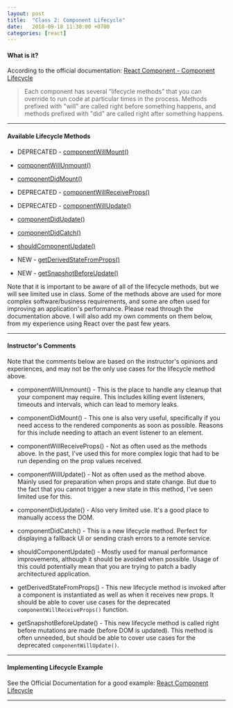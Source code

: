 ```yaml
---
layout: post
title:  "Class 2: Component Lifecycle"
date:   2018-09-18 11:30:00 +0700
categories: [react]
---
```


#### What is it?

According to the official documentation: [React Component - Component Lifecycle](https://reactjs.org/docs/react-component.html#the-component-lifecycle)

> Each component has several “lifecycle methods” that you can override to run code at particular times in the process. Methods prefixed with "will" are called right before something happens, and methods prefixed with "did" are called right after something happens.

---

#### Available Lifecycle Methods

- DEPRECATED - [componentWillMount()](https://reactjs.org/docs/react-component.html#componentwillmount)

- [componentWillUnmount()](https://reactjs.org/docs/react-component.html#componentwillunmount)

- [componentDidMount()](https://reactjs.org/docs/react-component.html#componentdidmount)

- DEPRECATED - [componentWillReceiveProps()](https://reactjs.org/docs/react-component.html#componentwillreceiveprops)

- DEPRECATED - [componentWillUpdate()](https://reactjs.org/docs/react-component.html#componentwillupdate)

- [componentDidUpdate()](https://reactjs.org/docs/react-component.html#componentdidupdate)

- [componentDidCatch()](https://reactjs.org/docs/react-component.html#componentdidcatch)

- [shouldComponentUpdate()](https://reactjs.org/docs/react-component.html#shouldcomponentupdate)

- NEW - [getDerivedStateFromProps()](https://reactjs.org/blog/2018/03/27/update-on-async-rendering.html#new-lifecycle-getderivedstatefromprops)

- NEW - [getSnapshotBeforeUpdate()](https://reactjs.org/blog/2018/03/27/update-on-async-rendering.html#new-lifecycle-getsnapshotbeforeupdate)

Note that it is important to be aware of all of the lifecycle methods, but we will see limited use in class. Some of the methods above are used for more complex software/business requirements, and some are often used for improving an application's performance. Please read through the documentation above. I will also add my own comments on them below, from my experience using React over the past few years.

---

#### Instructor's Comments

Note that the comments below are based on the instructor's opinions and experiences, and may not be the only use cases for the lifecycle method above.

- componentWillUnmount() - This is the place to handle any cleanup that your component may require. This includes killing event listeners, timeouts and intervals, which can lead to memory leaks.

- componentDidMount() - This one is also very useful, specifically if you need access to the rendered components as soon as possible. Reasons for this include needing to attach an event listener to an element.

- componentWillReceiveProps() - Not as often used as the methods above. In the past, I've used this for more complex logic that had to be run depending on the prop values received.

- componentWillUpdate() - Not as often used as the method above. Mainly used for preparation when props and state change. But due to the fact that you cannot trigger a new state in this method, I've seen limited use for this.

- componentDidUpdate() - Also very limited use. It's a good place to manually access the DOM.

- componentDidCatch() - This is a new lifecycle method. Perfect for displaying a fallback UI or sending crash errors to a remote service.

- shouldComponentUpdate() - Mostly used for manual performance improvements, although it should be avoided when possible. Usage of this could potentially mean that you are trying to patch a badly architectured application.

- getDerivedStateFromProps() - This new lifecycle method is invoked after a component is instantiated as well as when it receives new props. It should be able to cover use cases for the deprecated `componentWillReceiveProps()` function.

- getSnapshotBeforeUpdate() - This new lifecycle method is called right before mutations are made (before DOM is updated). This method is often unneeded, but should be able to cover use cases for the deprecated `componentWillUpdate()`.

---

#### Implementing Lifecycle Example

See the Official Documentation for a good example: [React Component Lifecycle](https://reactjs.org/docs/state-and-lifecycle.html)

---
